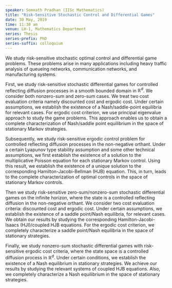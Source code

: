 ```yaml
---
speaker: Somnath Pradhan (IISc Mathematics)
title: "Risk-Sensitive Stochastic Control and Differential Games"
date: 30 May, 2019
time: 11:30 am
venue: LH-1, Mathematics Department
series: Thesis
series-prefix: PhD
series-suffix: colloquium
---
```

We study risk-sensitive stochastic optimal control and differential game problems. These problems arise in many applications including heavy traffic analysis of queueing networks, communication networks, and manufacturing systems.

First, we study risk-sensitive stochastic differential games for controlled reflecting diffusion processes in a smooth bounded domain in $\mathbb{R}^{d}$. We consider both nonzero-sum and zero-sum cases. We treat two cost evaluation criteria namely discounted cost and ergodic cost. Under certain assumptions, we establish the existence of a Nash/saddle-point equilibria for relevant cases. For ergodic cost criterion, we use principal eigenvalue approach to study the game problems. This approach enables us to obtain a complete characterization of Nash/saddle point equilibrium in the space of stationary Markov strategies.

Subsequently, we study risk-sensitive ergodic control problem for controlled reflecting diffusion processes in the non-negative orthant. Under a certain Lyapunov type stability assumption and some other technical assumptions, we first establish the existence of a solution to the multiplicative Poisson equation for each stationary Markov control.  Using this result, we establish the existence of a unique solution to the corresponding Hamilton-Jacobi-Bellman (HJB) equation. This, in turn, leads to the complete characterization of optimal controls in the space of stationary Markov controls.

Then we study risk-sensitive zero-sum/nonzero-sum stochastic differential games on the infinite horizon, where the state is a controlled reflecting diffusion in the non-negative orthant. We consider two cost evaluation criteria: discounted cost and ergodic cost. Under certain assumptions, we establish the existence of a saddle point/Nash equilibria, for relevant cases. We obtain our results by studying the corresponding Hamilton-Jacobi-Isaacs (HJI)/coupled HJB equations. For the ergodic cost criterion, we completely characterize a saddle point/Nash equilibria in the space of stationary strategies.

Finally, we study nonzero-sum stochastic differential games with risk-sensitive ergodic cost criteria, where the state space is a controlled diffusion process in $\mathbb{R}^{d}.$ Under certain conditions, we establish the existence of a Nash equilibrium in stationary strategies. We achieve our results by studying the relevant systems of coupled HJB equations. Also, we completely characterize a Nash equilibrium in the space of stationary strategies.
